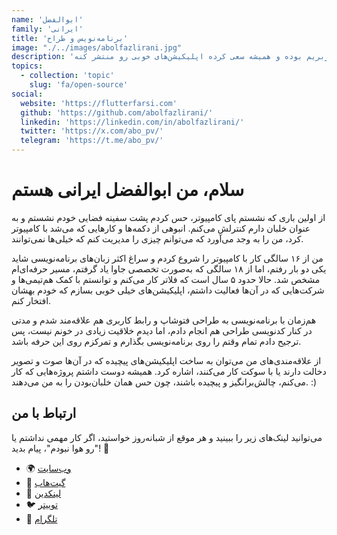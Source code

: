 ```yaml
---
name: 'ابوالفضل'
family: 'ایرانی'
title: 'برنامه‌نویس و طراح'
image: "./../images/abolfazlirani.jpg"
description: 'ابوالفضل یه برنامه‌نویس موبایله که در گذشتش طراح رابط کاربریم بوده و همیشه سعی کرده اپلیکیشن‌های خوبی رو منتشر کنه.'
topics:
  - collection: 'topic'
    slug: 'fa/open-source'
social:
  website: 'https://flutterfarsi.com'
  github: 'https://github.com/abolfazlirani/'
  linkedin: 'https://linkedin.com/in/abolfazlirani/'
  twitter: 'https://x.com/abo_pv/'
  telegram: 'https://t.me/abo_pv/'
---
```


# سلام، من ابوالفضل ایرانی هستم

از اولین باری که نشستم پای کامپیوتر، حس کردم پشت سفینه فضایی خودم نشستم و به عنوان خلبان دارم کنترلش می‌کنم.
انبوهی از دکمه‌ها و کارهایی که می‌شد با کامپیوتر کرد، من را به وجد می‌آورد که می‌توانم چیزی را مدیریت کنم که خیلی‌ها نمی‌توانند.

من از ۱۶ سالگی کار با کامپیوتر را شروع کردم و سراغ اکثر زبان‌های برنامه‌نویسی شاید یکی دو بار رفتم،
اما از ۱۸ سالگی که به‌صورت تخصصی جاوا یاد گرفتم، مسیر حرفه‌ای‌ام مشخص شد.
حالا حدود ۵ سال است که فلاتر کار می‌کنم و توانستم با کمک هم‌تیمی‌ها و شرکت‌هایی که در آن‌ها فعالیت داشتم،
اپلیکیشن‌های خیلی خوبی بسازم که خودم بهشان افتخار کنم.

هم‌زمان با برنامه‌نویسی به طراحی فتوشاپ و رابط کاربری هم علاقه‌مند شدم و مدتی در کنار کدنویسی طراحی هم انجام دادم،
اما دیدم خلاقیت زیادی در خونم نیست، پس ترجیح دادم تمام وقتم را روی برنامه‌نویسی بگذارم و تمرکزم روی این حرفه باشد.

از علاقه‌مندی‌های من می‌توان به ساخت اپلیکیشن‌های پیچیده که در آن‌ها صوت و تصویر دخالت دارند یا با سوکت کار می‌کنند، اشاره کرد.
همیشه دوست داشتم پروژه‌هایی که کار می‌کنم، چالش‌برانگیز و پیچیده باشند، چون حس همان خلبان‌بودن را به من می‌دهند. :)

## ارتباط با من

می‌توانید لینک‌های زیر را ببینید و هر موقع از شبانه‌روز خواستید، اگر کار مهمی نداشتم یا "رو هوا نبودم"، پیام بدید! 🚀

- 🌍 [وب‌سایت](https://flutterfarsi.com)
- 🐙 [گیت‌هاب](https://github.com/abolfazlirani/)
- 💼 [لینکدین](https://linkedin.com/in/abolfazlirani/)
- 🐦 [توییتر](https://x.com/abo_pv/)
- 📢 [تلگرام](https://t.me/abo_pv/)
